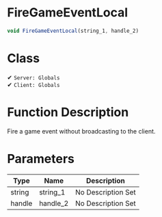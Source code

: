 # FireGameEventLocal
```js
void FireGameEventLocal(string_1, handle_2)
```
# Class
✔ `Server: Globals`  
✔ `Client: Globals`  

# Function Description
Fire a game event without broadcasting to the client.
# Parameters
Type|Name|Description
--|--|--
string|string_1|No Description Set
handle|handle_2|No Description Set
